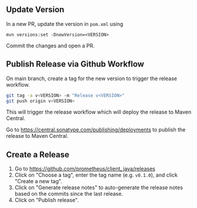 ## Update Version

In a new PR, update the version in `pom.xml` using 

```shell
mvn versions:set -DnewVersion=<VERSION>
```

Commit the changes and open a PR.

## Publish Release via Github Workflow
   
On main branch, create a tag for the new version to trigger the release workflow.

```sh
git tag -a v<VERSION> -m "Release v<VERSION>"
git push origin v<VERSION>
```

This will trigger the release workflow which will deploy the release to Maven Central.

Go to https://central.sonatype.com/publishing/deployments to publish the release to Maven Central.

## Create a Release 

1. Go to https://github.com/prometheus/client_java/releases
2. Click on "Choose a tag", enter the tag name (e.g. `v0.1.0`), and click "Create a new tag".
3. Click on "Generate release notes" to auto-generate the release notes based on the commits since the last release.
4. Click on "Publish release".
